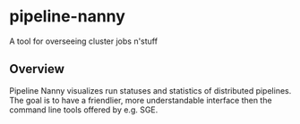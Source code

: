 pipeline-nanny
==============

A tool for overseeing cluster jobs n'stuff


Overview
--------
Pipeline Nanny visualizes run statuses and statistics of distributed pipelines. The goal is to have a friendlier, more understandable interface then the command line tools offered by e.g. SGE.
